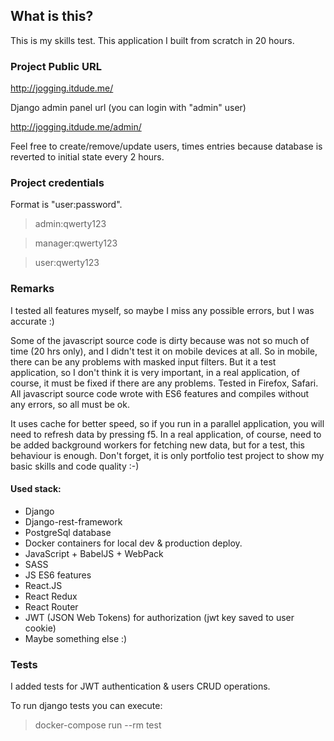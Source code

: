 ## What is this?

This is my skills test. This application I built from scratch in 20 hours.

### Project Public URL

http://jogging.itdude.me/

Django admin panel url (you can login with "admin" user)

http://jogging.itdude.me/admin/

Feel free to create/remove/update users, times entries because database is reverted to initial state every 2 hours.

### Project credentials

Format is "user:password".

> admin:qwerty123

> manager:qwerty123

> user:qwerty123

### Remarks

I tested all features myself, so maybe I miss any possible errors, but I was accurate :)

Some of the javascript source code is dirty because was not so much of time (20 hrs only), and I didn't test it 
on mobile devices at all. So in mobile, there can be any problems with masked input filters. But it a test application, 
so I don't think it is very important, in a real application, of course, it must be fixed if there are any problems. Tested
in Firefox, Safari. All javascript source code wrote with ES6 features and compiles without any errors, so all must be 
ok.

It uses cache for better speed, so if you run in a parallel application, you will need to refresh data by pressing f5. In a
real application, of course, need to be added background workers for fetching new data, but for a test, this behaviour 
is enough. Don't forget, it is only portfolio test project to show my basic skills and code quality :-)


#### Used stack:

- Django
- Django-rest-framework
- PostgreSql database
- Docker containers for local dev & production deploy.
- JavaScript + BabelJS + WebPack
- SASS
- JS ES6 features
- React.JS
- React Redux
- React Router
- JWT (JSON Web Tokens) for authorization (jwt key saved to user cookie)
- Maybe something else :)

### Tests

I added tests for JWT authentication & users CRUD operations.

To run django tests you can execute:

> docker-compose run --rm test